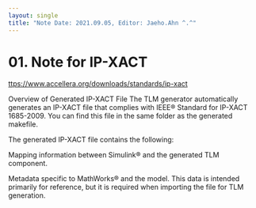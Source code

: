 ```yaml
---
layout: single
title: "Note Date: 2021.09.05, Editor: Jaeho.Ahn ^.^"
---
```


# 01. Note for IP-XACT

<ttps://www.accellera.org/downloads/standards/ip-xact>

Overview of Generated IP-XACT File
The TLM generator automatically generates an IP-XACT file that complies with IEEE® Standard for IP-XACT 1685-2009. You can find this file in the same folder as the generated makefile.

The generated IP-XACT file contains the following:

Mapping information between Simulink® and the generated TLM component.

Metadata specific to MathWorks® and the model. This data is intended primarily for reference, but it is required when importing the file for TLM generation.

